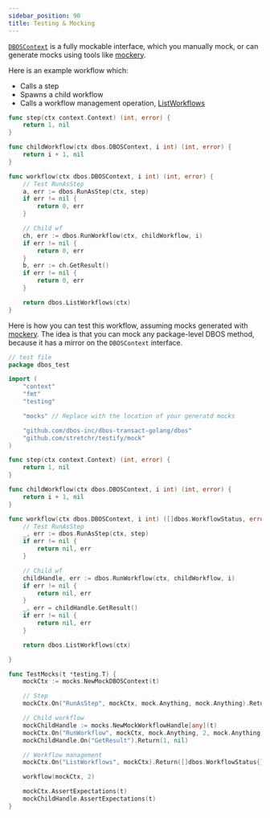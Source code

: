 ```yaml
---
sidebar_position: 90
title: Testing & Mocking
---
```



[`DBOSContext`](https://pkg.go.dev/github.com/dbos-inc/dbos-transact-golang/dbos#DBOSContext) is a fully mockable interface, which you manually mock, or can generate mocks using tools like [mockery](https://github.com/vektra/mockery).

Here is an example workflow which:
- Calls a step
- Spawns a child workflow
- Calls a workflow management operation, [ListWorkflows](https://pkg.go.dev/github.com/dbos-inc/dbos-transact-golang/dbos#ListWorkflows)


```go
func step(ctx context.Context) (int, error) {
    return 1, nil
}

func childWorkflow(ctx dbos.DBOSContext, i int) (int, error) {
    return i + 1, nil
}

func workflow(ctx dbos.DBOSContext, i int) (int, error) {
    // Test RunAsStep
    a, err := dbos.RunAsStep(ctx, step)
    if err != nil {
        return 0, err
    }

    // Child wf
    ch, err := dbos.RunWorkflow(ctx, childWorkflow, i)
    if err != nil {
        return 0, err
    }
    b, err := ch.GetResult()
    if err != nil {
        return 0, err
    }

    return dbos.ListWorkflows(ctx)
}
```

Here is how you can test this workflow, assuming mocks generated with [mockery](https://github.com/vektra/mockery). The idea is that you can mock any package-level DBOS method, because it has a mirror on the `DBOSContext` interface.

```go
// test file
package dbos_test

import (
    "context"
    "fmt"
    "testing"

    "mocks" // Replace with the location of your generatd mocks

    "github.com/dbos-inc/dbos-transact-golang/dbos"
    "github.com/stretchr/testify/mock"
)

func step(ctx context.Context) (int, error) {
    return 1, nil
}

func childWorkflow(ctx dbos.DBOSContext, i int) (int, error) {
    return i + 1, nil
}

func workflow(ctx dbos.DBOSContext, i int) ([]dbos.WorkflowStatus, error) {
    // Test RunAsStep
    _, err := dbos.RunAsStep(ctx, step)
    if err != nil {
        return nil, err
    }

    // Child wf
    childHandle, err := dbos.RunWorkflow(ctx, childWorkflow, i)
    if err != nil {
        return nil, err
    }
    _, err = childHandle.GetResult()
    if err != nil {
        return nil, err
    }

    return dbos.ListWorkflows(ctx)

}

func TestMocks(t *testing.T) {
    mockCtx := mocks.NewMockDBOSContext(t)

    // Step
    mockCtx.On("RunAsStep", mockCtx, mock.Anything, mock.Anything).Return(1, nil)

    // Child workflow
    mockChildHandle := mocks.NewMockWorkflowHandle[any](t)
    mockCtx.On("RunWorkflow", mockCtx, mock.Anything, 2, mock.Anything).Return(mockChildHandle, nil).Once()
    mockChildHandle.On("GetResult").Return(1, nil)

    // Workflow management
    mockCtx.On("ListWorkflows", mockCtx).Return([]dbos.WorkflowStatus{}, nil)

    workflow(mockCtx, 2)

    mockCtx.AssertExpectations(t)
    mockChildHandle.AssertExpectations(t)
}
```
